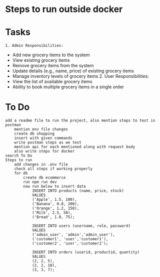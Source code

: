 #   Steps to run outside docker

#   Tasks
    1. Admin Responsibilities:
   - Add new grocery items to the system
   - View existing grocery items
   - Remove grocery items from the system
   - Update details (e.g., name, price) of existing grocery items
   - Manage inventory levels of grocery items
    2. User Responsibilities:
   - View the list of available grocery items
   - Ability to book multiple grocery items in a single order

#   To Do
    add a readme file to run the project, also mention steps to test in postman
        mention env file changes
        create db shopping
        insert with given commands
        write postman steps as we test
        mention api for each mentioned along with request body
        also write steps for docker
    search To Do
    Steps to run
        add changes in .env file
        check all steps if working properly
        for db
            create db ecommerce
            run npm run dev
            now run below to insert data
                INSERT INTO products (name, price, stock)
                VALUES 
                ('Apple', 1.5, 100),
                ('Banana', 0.8, 200),
                ('Orange', 1.2, 150),
                ('Milk', 2.5, 50),
                ('Bread', 1.0, 75);

                INSERT INTO users (username, role, password)
                VALUES
                ('admin_user', 'admin','admin_user'),
                ('customer1', 'user','customer1'),
                ('customer2', 'user','customer2');

                INSERT INTO orders (userid, productid, quantity)
                VALUES
                (2, 2, 5),
                (2, 2, 10),
                (3, 3, 7);